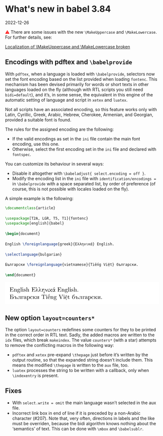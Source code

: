 # What's new in babel 3.84

2022-12-26

<span style="color:red;">⚠</span> There are some issues with the
new `\MakeUppercase` and `\MakeLowercase`. For further details, see:

[Localization of \MakeUppercase and \MakeLowercase broken](https://github.com/latex3/babel/issues/189)

## Encodings with pdftex and `\babelprovide`

With `pdftex`, when a language is loaded with `\babelprovide`,
selectors now set the font encoding based on the list provided when
loading `fontenc`. This mechanism has been devised primarily for
words or short texts in other languages loaded on the fly (although
with RTL scripts you still need `bidi=default`), and it’s, in some
sense, the equivalent in this engine of the automatic setting of
language and script in `xetex` and `luatex`.

Not all scripts have an associated encoding, so this feature works
only with Latin, Cyrillic, Greek, Arabic, Hebrew, Cherokee, Armenian,
and Georgian, provided a suitable font is found. 

The rules for the assigned encoding are the following:
* If the valid encodings as set in the `ini` file contain the main font
  encoding, use this one.
* Otherwise, select the first encoding set in the `ini` file and
  declared with `fontspec`.
  
You can customize its behaviour in several ways:
* Disable it altogether with `\babeladjust{ select.encoding = off }`.
* Modify the encoding list in the `ini` file with
  `identification/encodings =` in `\babelprovide` with a space
  separated list, by order of preference (of course, this is not
  possible with locales loaded on the fly).
  
A simple example is the following:
```tex
\documentclass{article}

\usepackage[T2A, LGR, T5, T1]{fontenc}
\usepackage[english]{babel}

\begin{document}

English \foreignlanguage{greek}{Ελληνικά} English.

\selectlanguage{bulgarian}

Български \foreignlanguage{vietnamese}{Tiếng Việt} български.

\end{document}
```

![Encodings](../media/auto-encoding.png)

## New option `layout=counters*` 

The option `layout=counters` redefines some counters for they to be
printed in the correct order in RTL text. Sadly, the added macros are
written to the `idx` files, which break `makeindex`. The value
`counters*` (with a star) attempts to remove the conflicting macros in
the following way:
* `pdftex` and `xetex` pre-expand `\thepage` just before it’s written by
  the output routine, so that the expanded string doesn’t include them.
  This means the modified `\thepage` is written to the `aux` file, too.
* `luatex` processes the string to be written with a callback, only when
  `\indexentry` is present.

## Fixes

* With `select.write = omit` the main language wasn’t selected
  in the aux file.
* Incorrect link box in end of line if it is preceded by a non-Arabic
  character (#207). Note that, very often, directions in labels and the
  like must be overriden, because the bidi algorithm knows nothing
  about the ‘semantics’ of text. This can be done with `\mbox` and
  `\babelsublr`.